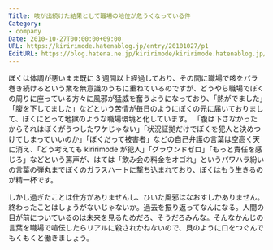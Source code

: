 ```yaml
---
Title: 咳が出続けた結果として職場の地位が危うくなっている件
Category:
- company
Date: 2010-10-27T00:00:00+09:00
URL: https://kiririmode.hatenablog.jp/entry/20101027/p1
EditURL: https://blog.hatena.ne.jp/kiririmode/kiririmode.hatenablog.jp/atom/entry/8454420450078211472
---
```



ぼくは体調が悪いまま既に 3 週間以上経過しており、その間に職場で咳をバラ巻き続けるという業を無意識のうちに重ねているのですが、どうやら職場でぼくの周りに座っている方々に風邪が猛威を奮うようになっており、「熱がでました」「腹を下してました」などという苦情が毎日のようにぼくの元に届いておりまして、ぼくにとって地獄のような職場環境と化しています。
「腹は下さなかったからそれはぼくがうつしたワケじゃない」「状況証拠だけでぼくを犯人と決めつけてしまっていいのか」「ぼくだって被害者」などの自己弁護の言葉は空高く天に消え、「どう考えても kiririmode が犯人」「グラウンドゼロ」「もっと責任を感じろ」などという罵声が、はては「飲み会の料金をオゴれ」というパワハラ紛いの言葉の弾丸までぼくのガラスハートに撃ち込まれており、ぼくはもう生きるのが精一杯です。

しかし過ぎたことは仕方がありませんし、ひいた風邪はなおすしかありません。終わったことはしょうがないじゃないか。過去を振り返ってなんになる。人間の目が前についているのは未来を見るためだろ、そうだろみんな。そんなかんじの言葉を職場で喧伝したらリアルに殺されかねないので、貝のように口をつぐんでもくもくと働きましょう。
